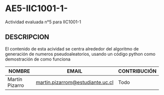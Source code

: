 # AE5-IIC1001-1-
Actividad evaluada n°5 para IIC1001-1

## DESCRIPCION
El contenido de esta acividad se centra alrededor del algoritmo de generación de numeros pseudoaleatorios, usando un código python como demostración de como funciona

| NOMBRE | EMAIL | CONTRIBUCIÓN |
| ------ | ----- | ------------ |
| Martín Pizarro | martin.pizarrom@estudiante.uc.cl | Todo